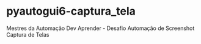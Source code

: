 # pyautogui6-captura_tela
Mestres da Automação Dev Aprender - Desafio Automação de Screenshot Captura de Telas
